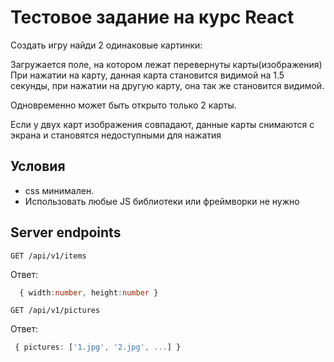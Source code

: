 # Тестовое задание на курс React

Создать игру найди 2 одинаковые картинки:

Загружается поле, на котором лежат перевернуты карты(изображения)
При нажатии на карту, данная карта становится видимой на 1.5 секунды, при нажатии на другую карту, она так же становится видимой.

Одновременно может быть открыто только 2 карты.

Если у двух карт изображения совпадают, данные карты снимаются с экрана и становятся недоступными для нажатия

## Условия

- css минимален.
- Использовать любые JS библиотеки или фреймворки не нужно


## Server endpoints

`GET /api/v1/items`

Ответ:
```ts
  { width:number, height:number }
```

`GET /api/v1/pictures`

Ответ:
```ts
 { pictures: ['1.jpg', '2.jpg', ...] }
```



